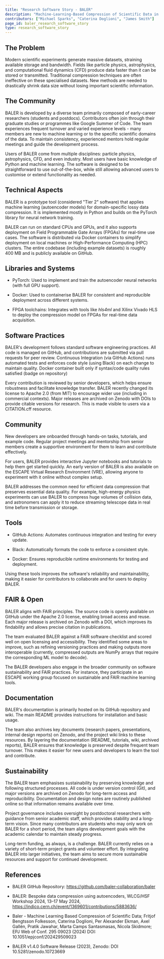 ```yaml
---
title: "Research Software Story - BALER"
description: "Machine-Learning-Based Compression of Scientific Data in Real Time"
contributors: ["Michael Sparks", "Caterina Doglioni", "James Smith"]
page_id: baler_research_software_story
type: research_software_story
---
```


## The Problem

Modern scientific experiments generate massive datasets, straining available
storage and bandwidth.  Fields like particle physics, astrophysics, and
computational fluid dynamics (CFD) produce data faster than it can be stored
or transmitted.  Traditional compression techniques are often ineffective on
these specialised datasets.  New methods are needed to drastically shrink
data size without losing important scientific information.

## The Community

BALER is developed by a diverse team primarily composed of early-career
researchers (students and postdocs).  Contributors often join through their
graduate studies or programmes like Google Summer of Code.  The team
experiences frequent turnover and varied experience levels - many members
are new to machine learning or to the specific scientific domains of the
data.  To maintain consistency, experienced mentors hold regular meetings
and guide the development process.

Users of BALER come from multiple disciplines: particle physics,
astrophysics, CFD, and even industry.  Most users have basic knowledge of
Python and machine learning.  The software is designed to be straightforward
to use out-of-the-box, while still allowing advanced users to customise or
extend functionality as needed.

## Technical Aspects

BALER is a prototype tool (considered "Tier 2" software) that applies
machine learning (autoencoder models) for domain-specific lossy data
compression.  It is implemented mostly in Python and builds on the PyTorch
library for neural network training.

BALER can run on standard CPUs and GPUs, and it also supports deployment on
Field Programmable Gate Arrays (FPGAs) for real-time use cases.  The
software is distributed via Docker containers to simplify deployment on
local machines or High-Performance Computing (HPC) clusters.  The entire
codebase (including example datasets) is roughly 400 MB and is publicly
available on GitHub.

## Libraries and Systems

- PyTorch: Used to implement and train the autoencoder neural networks (with
  full GPU support).

- Docker: Used to containerise BALER for consistent and reproducible
  deployment across different systems.

- FPGA toolchains: Integrates with tools like *hls4ml* and Xilinx Vivado HLS
  to deploy the compression model on FPGAs for real-time data acquisition.

## Software Practices

BALER's development follows standard software engineering practices.  All
code is managed on GitHub, and contributions are submitted via pull requests
for peer review.  Continuous Integration (via GitHub Actions) runs automated
tests and enforces code style (using Black) on each change to maintain
quality.  Docker container built only if syntax/code quality rules satisfied
(badge on repository)

Every contribution is reviewed by senior developers, which helps ensure
robustness and facilitate knowledge transfer.  BALER recently changed its
license to Apache 2.0 (from MIT) to encourage wider use (including in
commercial contexts).  Major releases are archived on Zenodo with DOIs to
provide citable versions for research.  This is made visible to users via a
CITATION.cff resource.

## Community

New developers are onboarded through hands-on tasks, tutorials, and example
code.  Regular project meetings and mentorship from senior members create a
supportive environment for them to learn and contribute effectively.

For users, BALER provides interactive Jupyter notebooks and tutorials to
help them get started quickly.  An early version of BALER is also available
on the ESCAPE Virtual Research Environment (VRE), allowing anyone to
experiment with it online without complex setup.

BALER addresses the common need for efficient data compression that
preserves essential data quality.  For example, high-energy physics
experiments can use BALER to compress huge volumes of collision data, and
astronomers can apply it to reduce streaming telescope data in real time
before transmission or storage.

## Tools

- GitHub Actions: Automates continuous integration and testing for every
  update.

- Black: Automatically formats the code to enforce a consistent style.

- Docker: Ensures reproducible runtime environments for testing and
  deployment.

Using these tools improves the software's reliability and maintainability,
making it easier for contributors to collaborate and for users to deploy
BALER.

## FAIR & Open

BALER aligns with FAIR principles.  The source code is openly available on
GitHub under the Apache 2.0 license, enabling broad access and reuse.  Each
major release is archived on Zenodo with a DOI, which improves its
findability and allows precise citation in publications.

The team evaluated BALER against a FAIR software checklist and scored well
on open licensing and accessibility.  They identified some areas to improve,
such as refining versioning practices and making outputs more interoperable
(currently, compressed outputs are NumPy arrays that require the
corresponding ML model to decode).

The BALER developers also engage in the broader community on software
sustainability and FAIR practices.  For instance, they participate in an
ESCAPE working group focused on sustainable and FAIR machine learning tools.

## Documentation

BALER's documentation is primarily hosted on its GitHub repository and wiki. 
The main README provides instructions for installation and basic usage.

The team also archives key documents (research papers, presentations,
internal design reports) on Zenodo, and the project wiki links to these
resources.  By layering the documentation (README, tutorials, wiki, archived
reports), BALER ensures that knowledge is preserved despite frequent team
turnover.  This makes it easier for new users and developers to learn the
tool and contribute.

## Sustainability

The BALER team emphasises sustainability by preserving knowledge and
following structured processes.  All code is under version control (Git),
and major versions are archived on Zenodo for long-term access and
reproducibility.  Documentation and design notes are routinely published
online so that information remains available over time.

Project governance includes oversight by postdoctoral researchers with
guidance from senior academic staff, which provides stability and a
long-term vision.  Since many contributors are students who may only work on
BALER for a short period, the team aligns development goals with the
academic calendar to maintain steady progress.

Long-term funding, as always, is a challenge.  BALER currently relies on a
variety of short-term project grants and volunteer effort.  By integrating
BALER into larger initiatives, the team aims to secure more sustainable
resources and support for continued development.


## References

- BALER GitHub Repository: <https://github.com/baler-collaboration/baler>

- BALER: Bespoke data compression using autoencoders, WLCG/HSF Workshop
  2024, 13–17 May 2024,
  https://indico.cern.ch/event/1369601/contributions/5883636/

- Baler - Machine Learning Based Compression of Scientific Data; Fritjof
  Bengtsson Folkesson, Caterina  Doglioni, Per Alexander  Ekman, Axel
  Gallén, Pratik  Jawahar, Marta  Camps Santasmasas, Nicola  Skidmore; EPJ
  Web of Conf.  295 09023 (2024) DOI: 10.1051/epjconf/202429509023

- BALER v1.4.0 Software Release (2023), Zenodo: DOI 10.5281/zenodo.10723669

